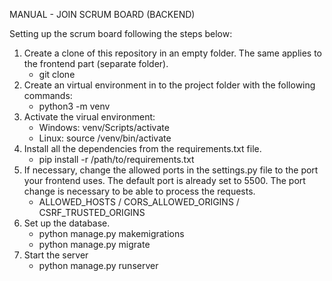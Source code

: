 MANUAL - JOIN SCRUM BOARD (BACKEND)

Setting up the scrum board following the steps below:

1. Create a clone of this repository in an empty folder. The same applies to the frontend part (separate folder).
    - git clone <HTTPS-PATH>
2. Create an virtual environment in to the project folder with the following commands:
    - python3 -m venv <myenvname>
3. Activate the virual environment:
   - Windows: venv/Scripts/activate
   - Linux: source <base directory>/venv/bin/activate
3. Install all the dependencies from the requirements.txt file.
    - pip install -r /path/to/requirements.txt
4. If necessary, change the allowed ports in the settings.py file to the port your frontend uses. The default port is already set to 5500. 
   The port change is necessary to be able to process the requests.
    - ALLOWED_HOSTS / CORS_ALLOWED_ORIGINS / CSRF_TRUSTED_ORIGINS
5. Set up the database.
    - python manage.py makemigrations
    - python manage.py migrate
6. Start the server 
    - python manage.py runserver

